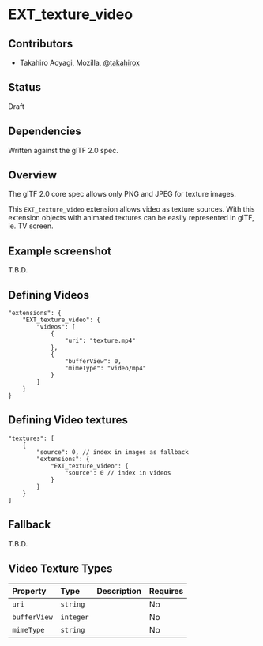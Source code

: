 # EXT\_texture\_video

## Contributors

* Takahiro Aoyagi, Mozilla, [@takahirox](https://github.com/takahirox)

## Status

Draft

## Dependencies

Written against the glTF 2.0 spec.

## Overview

The glTF 2.0 core spec allows only PNG and JPEG for texture images.

This `EXT_texture_video` extension allows video as texture sources.
With this extension objects with animated textures can be easily represented in glTF,
ie. TV screen.

## Example screenshot

T.B.D.

## Defining Videos

```
"extensions": {
    "EXT_texture_video": {
        "videos": [
            {
                "uri": "texture.mp4"
            },
            {
                "bufferView": 0,
                "mimeType": "video/mp4" 
            }
        ]
    }
}
```

## Defining Video textures

```
"textures": [
    {
        "source": 0, // index in images as fallback
        "extensions": {
            "EXT_texture_video": {
                "source": 0 // index in videos
            }
        }
    }
]
```

## Fallback

T.B.D.

## Video Texture Types

| Property | Type | Description | Requires |
|:------|:------|:------|:------|
| `uri` | `string` | | No |
| `bufferView` | `integer` | | No |
| `mimeType` | `string` | | No |
